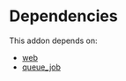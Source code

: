 # Dependencies

This addon depends on:

- [web](https://github.com/bringout/oca-ocb-core/tree/156bd325ef4782b980ca23175711c453db07528e/odoo-bringout-oca-ocb-web)
- [queue_job](https://github.com/bringout/oca-technical)
